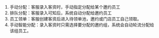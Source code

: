 1. 手动分配：客服录入客资时，手动指定分配给某个邀约员工
2. 排队分配：客服录入可知后，系统自动分配给邀约员工
3. 员工领单：客服创建客资后进入待领单池，邀约或门店员工自己领取。
4. 手动智能分配：录入客资时只需选择要分配的邀约组，系统会自动轮流分配给该组员工。



